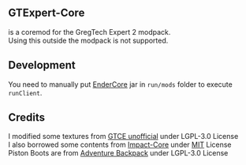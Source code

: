 ## GTExpert-Core

is a coremod for the GregTech Expert 2 modpack.\
Using this outside the modpack is not supported.

## Development
You need to manually put [EnderCore](https://www.curseforge.com/minecraft/mc-mods/endercore/download/2972849) jar in `run/mods` folder to execute `runClient`.

## Credits

I modified some textures from [GTCE unofficial](https://www.curseforge.com/minecraft/mc-mods/gregtech-ce-unofficial) under LGPL-3.0 License\
I also borrowed some contents from [Impact-Core](https://github.com/GT-IMPACT/Impact-Core) under [MIT](https://opensource.org/licenses/mit-license.php) License\
Piston Boots are from [Adventure Backpack](https://www.curseforge.com/minecraft/mc-mods/adventure-backpack) under LGPL-3.0 License
